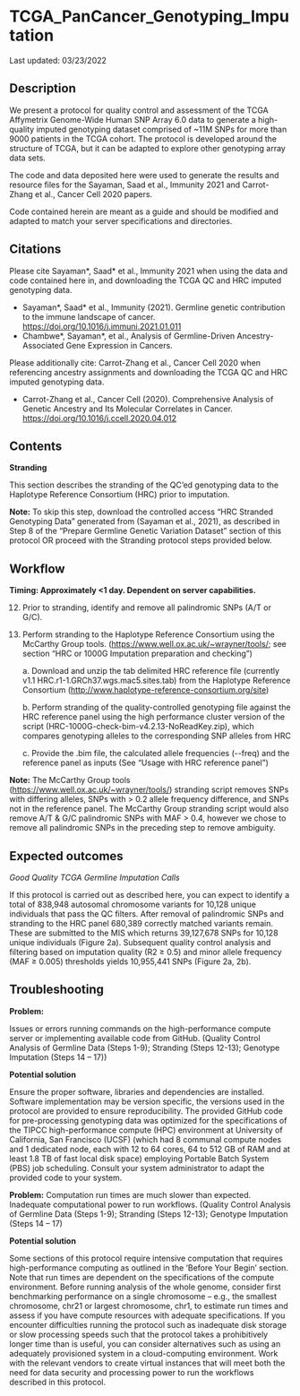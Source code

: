 # TCGA_PanCancer_Genotyping_Imputation

Last updated: 03/23/2022

## Description
We present a protocol for quality control and assessment of the TCGA Affymetrix Genome-Wide Human SNP Array 6.0 data to generate a high-quality imputed genotyping dataset comprised of ~11M SNPs for more than 9000 patients in the TCGA cohort. The protocol is developed around the structure of TCGA, but it can be adapted to explore other genotyping array data sets.

The code and data deposited here were used to generate the results and resource files for the Sayaman, Saad et al., Immunity 2021 and Carrot-Zhang et al., Cancer Cell 2020 papers.

Code contained herein are meant as a guide and should be modified and adapted to match your server specifications and directories.


## Citations
Please cite Sayaman*, Saad* et al., Immunity 2021 when using the data and code contained here in, and downloading the TCGA QC and HRC imputed genotyping data. 
* Sayaman*, Saad* et al., Immunity (2021). Germline genetic contribution to the immune landscape of cancer. https://doi.org/10.1016/j.immuni.2021.01.011
* Chambwe*, Sayaman*, et al., Analysis of Germline-Driven Ancestry-Associated Gene Expression in Cancers.

Please additionally cite: Carrot-Zhang et al., Cancer Cell 2020 when referencing ancestry assignments and downloading the TCGA QC and HRC imputed genotyping data.
* Carrot-Zhang et al., Cancer Cell (2020). Comprehensive Analysis of Genetic Ancestry and Its Molecular Correlates in Cancer. https://doi.org/10.1016/j.ccell.2020.04.012


## Contents
**Stranding**

This section describes the stranding of the QC’ed genotyping data to the Haplotype Reference Consortium (HRC) prior to imputation.

**Note:** To skip this step, download the controlled access “HRC Stranded Genotyping Data” generated from (Sayaman et al., 2021), as described in Step 8 of the “Prepare Germline Genetic Variation Dataset” section of this protocol OR proceed with the Stranding protocol steps provided below. 


## Workflow
**Timing: Approximately <1 day. Dependent on server capabilities.**

12.	Prior to stranding, identify and remove all palindromic SNPs (A/T or G/C).

13.	Perform stranding to the Haplotype Reference Consortium using the McCarthy Group tools. (https://www.well.ox.ac.uk/~wrayner/tools/; see section “HRC or 1000G Imputation preparation and checking”)

	a.	Download and unzip the tab delimited HRC reference file (currently v1.1 HRC.r1-1.GRCh37.wgs.mac5.sites.tab) from the Haplotype Reference Consortium (http://www.haplotype-reference-consortium.org/site)

	b.	Perform stranding of the quality-controlled genotyping file against the HRC reference panel using the high performance cluster version of the script (HRC-1000G-check-bim-v4.2.13-NoReadKey.zip), which compares genotyping alleles to the corresponding SNP alleles from HRC
	
	c.	Provide the .bim file, the calculated allele frequencies (--freq) and the reference panel as inputs (See “Usage with HRC reference panel”)

**Note:** The McCarthy Group tools (https://www.well.ox.ac.uk/~wrayner/tools/) stranding script removes SNPs with differing alleles, SNPs with > 0.2 allele frequency difference, and SNPs not in the reference panel. The McCarthy Group stranding script would also remove A/T & G/C palindromic SNPs with MAF > 0.4, however we chose to remove all palindromic SNPs in the preceding step to remove ambiguity.


## Expected outcomes

*Good Quality TCGA Germline Imputation Calls*

If this protocol is carried out as described here, you can expect to identify a total of 838,948 autosomal chromosome variants for 10,128 unique individuals that pass the QC filters. After removal of palindromic SNPs and stranding to the HRC panel 680,389 correctly matched variants remain. These are submitted to the MIS which returns 39,127,678 SNPs for 10,128 unique individuals (Figure 2a). Subsequent quality control analysis and filtering based on imputation quality (R2 ≥ 0.5) and  minor allele frequency (MAF ≥ 0.005) thresholds yields 10,955,441 SNPs (Figure 2a, 2b).


## Troubleshooting

**Problem:** 

Issues or errors running commands on the high-performance compute server or implementing available code from GitHub. (Quality Control Analysis of Germline Data (Steps 1-9); Stranding (Steps 12-13); Genotype Imputation (Steps 14 – 17))

**Potential solution** 

Ensure the proper software, libraries and dependencies are installed. Software implementation may be version specific, the versions used in the protocol are provided to ensure reproducibility. The provided GitHub code for pre-processing genotyping data was optimized for the specifications of the TIPCC high-performance compute (HPC) environment at University of California, San Francisco (UCSF) (which had 8 communal compute nodes and 1 dedicated node, each with 12 to 64 cores, 64 to 512 GB of RAM and at least 1.8 TB of fast local disk space) employing Portable Batch System (PBS) job scheduling. Consult your system administrator to adapt the provided code to your system.


**Problem:** 
Computation run times are much slower than expected. Inadequate computational power to run workflows. (Quality Control Analysis of Germline Data (Steps 1-9); Stranding (Steps 12-13); Genotype Imputation (Steps 14 – 17)

**Potential solution** 

Some sections of this protocol require intensive computation that requires high-performance computing as outlined in the ‘Before Your Begin’ section. Note that run times are dependent on the specifications of the compute environment. Before running analysis of the whole genome, consider first benchmarking performance on a single chromosome – e.g., the smallest chromosome, chr21 or largest chromosome, chr1, to estimate run times and assess if you have compute resources with adequate specifications. If you encounter difficulties running the protocol such as inadequate disk storage or slow processing speeds such that the protocol takes a prohibitively longer time than is useful, you can consider alternatives such as using an adequately provisioned system in a cloud-computing environment. Work with the relevant vendors to create virtual instances that will meet both the need for data security and processing power to run the workflows described in this protocol.
